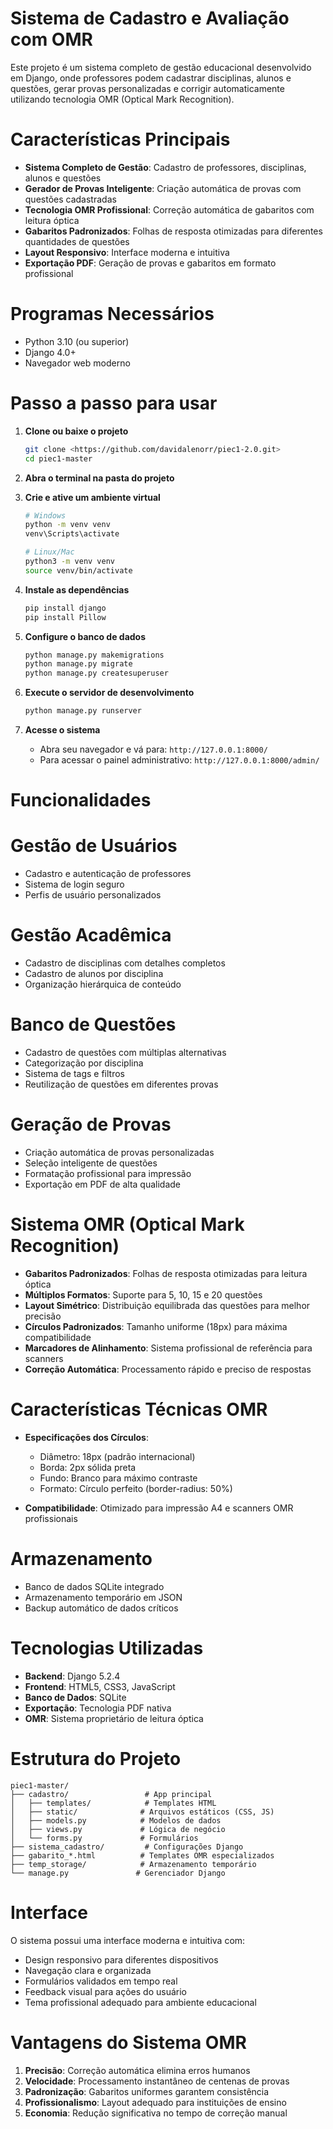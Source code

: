 # Sistema de Cadastro e Avaliação com OMR

Este projeto é um sistema completo de gestão educacional desenvolvido em Django, onde professores podem cadastrar disciplinas, alunos e questões, gerar provas personalizadas e corrigir automaticamente utilizando tecnologia OMR (Optical Mark Recognition).

# Características Principais

- **Sistema Completo de Gestão**: Cadastro de professores, disciplinas, alunos e questões
- **Gerador de Provas Inteligente**: Criação automática de provas com questões cadastradas
- **Tecnologia OMR Profissional**: Correção automática de gabaritos com leitura óptica
- **Gabaritos Padronizados**: Folhas de resposta otimizadas para diferentes quantidades de questões
- **Layout Responsivo**: Interface moderna e intuitiva
- **Exportação PDF**: Geração de provas e gabaritos em formato profissional

# Programas Necessários
- Python 3.10 (ou superior)
- Django 4.0+
- Navegador web moderno

# Passo a passo para usar

1. **Clone ou baixe o projeto**
   ```bash
   git clone <https://github.com/davidalenorr/piec1-2.0.git>
   cd piec1-master
   ```

2. **Abra o terminal na pasta do projeto**

3. **Crie e ative um ambiente virtual**
   ```bash
   # Windows
   python -m venv venv
   venv\Scripts\activate
   
   # Linux/Mac
   python3 -m venv venv
   source venv/bin/activate
   ```

4. **Instale as dependências**
   ```bash
   pip install django
   pip install Pillow 
   ```

5. **Configure o banco de dados**
   ```bash
   python manage.py makemigrations
   python manage.py migrate
   python manage.py createsuperuser
   ```

6. **Execute o servidor de desenvolvimento**
   ```bash
   python manage.py runserver
   ```

7. **Acesse o sistema**
   - Abra seu navegador e vá para: `http://127.0.0.1:8000/`
   - Para acessar o painel administrativo: `http://127.0.0.1:8000/admin/`

# Funcionalidades

# Gestão de Usuários
- Cadastro e autenticação de professores
- Sistema de login seguro
- Perfis de usuário personalizados

# Gestão Acadêmica
- Cadastro de disciplinas com detalhes completos
- Cadastro de alunos por disciplina
- Organização hierárquica de conteúdo

# Banco de Questões
- Cadastro de questões com múltiplas alternativas
- Categorização por disciplina
- Sistema de tags e filtros
- Reutilização de questões em diferentes provas

# Geração de Provas
- Criação automática de provas personalizadas
- Seleção inteligente de questões
- Formatação profissional para impressão
- Exportação em PDF de alta qualidade

# Sistema OMR (Optical Mark Recognition)
- **Gabaritos Padronizados**: Folhas de resposta otimizadas para leitura óptica
- **Múltiplos Formatos**: Suporte para 5, 10, 15 e 20 questões
- **Layout Simétrico**: Distribuição equilibrada das questões para melhor precisão
- **Círculos Padronizados**: Tamanho uniforme (18px) para máxima compatibilidade
- **Marcadores de Alinhamento**: Sistema profissional de referência para scanners
- **Correção Automática**: Processamento rápido e preciso de respostas

# Características Técnicas OMR
- **Especificações dos Círculos**:
  - Diâmetro: 18px (padrão internacional)
  - Borda: 2px sólida preta
  - Fundo: Branco para máximo contraste
  - Formato: Círculo perfeito (border-radius: 50%)

- **Compatibilidade**: Otimizado para impressão A4 e scanners OMR profissionais

# Armazenamento
- Banco de dados SQLite integrado
- Armazenamento temporário em JSON
- Backup automático de dados críticos

# Tecnologias Utilizadas

- **Backend**: Django 5.2.4
- **Frontend**: HTML5, CSS3, JavaScript
- **Banco de Dados**: SQLite
- **Exportação**: Tecnologia PDF nativa
- **OMR**: Sistema proprietário de leitura óptica

# Estrutura do Projeto

```
piec1-master/
├── cadastro/                 # App principal
│   ├── templates/            # Templates HTML
│   ├── static/              # Arquivos estáticos (CSS, JS)
│   ├── models.py            # Modelos de dados
│   ├── views.py             # Lógica de negócio
│   └── forms.py             # Formulários
├── sistema_cadastro/         # Configurações Django
├── gabarito_*.html          # Templates OMR especializados
├── temp_storage/            # Armazenamento temporário
└── manage.py               # Gerenciador Django
```

# Interface

O sistema possui uma interface moderna e intuitiva com:
- Design responsivo para diferentes dispositivos
- Navegação clara e organizada
- Formulários validados em tempo real
- Feedback visual para ações do usuário
- Tema profissional adequado para ambiente educacional

# Vantagens do Sistema OMR

1. **Precisão**: Correção automática elimina erros humanos
2. **Velocidade**: Processamento instantâneo de centenas de provas
3. **Padronização**: Gabaritos uniformes garantem consistência
4. **Profissionalismo**: Layout adequado para instituições de ensino
5. **Economia**: Redução significativa no tempo de correção manual

